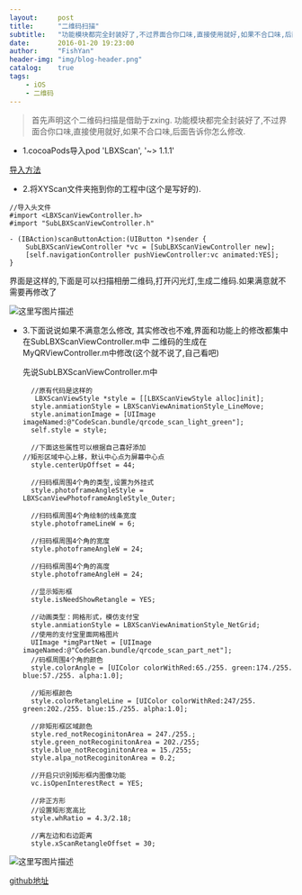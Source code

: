 ```yaml
---
layout:     post
title:      "二维码扫描"
subtitle:   "功能模块都完全封装好了,不过界面合你口味,直接使用就好,如果不合口味,后面告诉你怎么修改. "
date:       2016-01-20 19:23:00
author:     "FishYan"
header-img: "img/blog-header.png" 
catalog:    true
tags:
    - iOS
    - 二维码
---
```


> 首先声明这个二维码扫描是借助于zxing.
功能模块都完全封装好了,不过界面合你口味,直接使用就好,如果不合口味,后面告诉你怎么修改.

- 1.cocoaPods导入pod 'LBXScan', '~> 1.1.1'

 [导入方法](http://blog.csdn.net/fish_yan_/article/details/50483282)

- 2.将XYScan文件夹拖到你的工程中(这个是写好的).

```Objc
//导入头文件
#import <LBXScanViewController.h>
#import "SubLBXScanViewController.h"

- (IBAction)scanButtonAction:(UIButton *)sender {
    SubLBXScanViewController *vc = [SubLBXScanViewController new];
    [self.navigationController pushViewController:vc animated:YES];
}
```
界面是这样的,下面是可以扫描相册二维码,打开闪光灯,生成二维码.如果满意就不需要再修改了

![这里写图片描述](http://img.blog.csdn.net/20160120172737756)


- 3.下面说说如果不满意怎么修改,
  其实修改也不难,界面和功能上的修改都集中在SubLBXScanViewController.m中
  二维码的生成在MyQRViewController.m中修改(这个就不说了,自己看吧)
  
  先说SubLBXScanViewController.m中
 
  ```Objc
	//原有代码是这样的
	 LBXScanViewStyle *style = [[LBXScanViewStyle alloc]init];
    style.anmiationStyle = LBXScanViewAnimationStyle_LineMove;
    style.animationImage = [UIImage imageNamed:@"CodeScan.bundle/qrcode_scan_light_green"];
    self.style = style;
    
	//下面这些属性可以根据自己喜好添加
  //矩形区域中心上移，默认中心点为屏幕中心点
    style.centerUpOffset = 44;
    
    //扫码框周围4个角的类型,设置为外挂式
    style.photoframeAngleStyle = LBXScanViewPhotoframeAngleStyle_Outer;
    
    //扫码框周围4个角绘制的线条宽度
    style.photoframeLineW = 6;
    
    //扫码框周围4个角的宽度
    style.photoframeAngleW = 24;
    
    //扫码框周围4个角的高度
    style.photoframeAngleH = 24;
    
	//显示矩形框
    style.isNeedShowRetangle = YES;

	//动画类型：网格形式，模仿支付宝
    style.anmiationStyle = LBXScanViewAnimationStyle_NetGrid;
	//使用的支付宝里面网格图片
    UIImage *imgPartNet = [UIImage imageNamed:@"CodeScan.bundle/qrcode_scan_part_net"];
	//码框周围4个角的颜色
    style.colorAngle = [UIColor colorWithRed:65./255. green:174./255. blue:57./255. alpha:1.0];
    
    //矩形框颜色
    style.colorRetangleLine = [UIColor colorWithRed:247/255. green:202./255. blue:15./255. alpha:1.0];
    
    //非矩形框区域颜色
    style.red_notRecoginitonArea = 247./255.;
    style.green_notRecoginitonArea = 202./255;
    style.blue_notRecoginitonArea = 15./255;
    style.alpa_notRecoginitonArea = 0.2;

	//开启只识别矩形框内图像功能
    vc.isOpenInterestRect = YES;

	//非正方形
    //设置矩形宽高比
    style.whRatio = 4.3/2.18;

    //离左边和右边距离
    style.xScanRetangleOffset = 30; 
    ```

![这里写图片描述](http://img.blog.csdn.net/20160120175335325)



[github地址](https://github.com/757094197/TestScanv)
